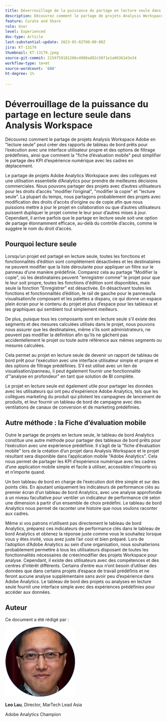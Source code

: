 ```yaml
---
title: Déverrouillage de la puissance du partage en lecture seule dans Analysis Workspace
description: Découvrez comment le partage de projets Analysis Workspace en "lecture seule" peut créer des rapports de tableau de bord prêts pour l’exécution avec une interface utilisateur propre et des options de filtrage prédéfinies, ainsi que comment la "fiche d’évaluation mobile" peut simplifier le partage des KPI d’expérience numérique avec les cadres en déplacement.
feature: Curate and Share
role: User
level: Experienced
doc-type: Article
last-substantial-update: 2023-05-02T00:00:00Z
jira: KT-13179
thumbnail: KT-13179.jpeg
source-git-commit: 2159759181206c4980ad82c58f1e1a8636143e34
workflow-type: tm+mt
source-wordcount: '688'
ht-degree: 1%

---
```



# Déverrouillage de la puissance du partage en lecture seule dans Analysis Workspace

Découvrez comment le partage de projets Analysis Workspace Adobe en &quot;lecture seule&quot; peut créer des rapports de tableau de bord prêts pour l’exécution avec une interface utilisateur propre et des options de filtrage prédéfinies, ainsi que comment la &quot;fiche d’évaluation mobile&quot; peut simplifier le partage des KPI d’expérience numérique avec les cadres en déplacement.

Le partage de projets Adobe Analytics Workspace avec des collègues est une utilisation essentielle d’Analytics pour prendre de meilleures décisions commerciales. Nous pouvons partager des projets avec d’autres utilisateurs pour les droits d’accès &quot;modifier l’original&quot;, &quot;modifier la copie&quot; et &quot;lecture seule&quot;. La plupart du temps, nous partagons probablement des projets avec modification des droits d’accès d’origine ou de copie afin que nous puissions mettre à jour le projet en collaboration ou que d’autres utilisateurs puissent dupliquer le projet comme le leur pour d’autres mises à jour. Cependant, il arrive parfois que le partage en lecture seule soit une option de partage étonnamment efficace, au-delà du contrôle d’accès, comme le suggère le nom du droit d’accès.

## Pourquoi lecture seule

Lorsqu’un projet est partagé en lecture seule, toutes les fonctions et fonctionnalités d’édition sont complètement désactivées et les destinataires ne peuvent modifier que la liste déroulante pour appliquer un filtre sur le panneau d’une manière prédéfinie. Comparez cela au partage &quot;Modifier la copie&quot;, où les destinataires peuvent &quot;enregistrer comme&quot; le projet pour que le leur soit propre, toutes les fonctions d&#39;édition sont disponibles, mais seule la fonction &quot;Enregistrer&quot; est désactivée. En désactivant toutes les fonctions et fonctionnalités d’édition, le rail de gauche pour le panneau/la visualisation/le composant et les palettes a disparu, ce qui donne un espace plein écran pour le contenu du projet et plus d’espace pour les tableaux et les graphiques qui semblent tout simplement meilleurs.

De plus, puisque tous les composants sont en lecture seule s’il existe des segments et des mesures calculées utilisés dans le projet, nous pouvons nous assurer que les destinataires, même s’ils sont administrateurs, ne peuvent pas modifier la définition afin qu’ils ne gâchent pas accidentellement le projet ou toute autre référence aux mêmes segments ou mesures calculées.

Cela permet au projet en lecture seule de devenir un rapport de tableau de bord prêt pour l’exécution avec une interface utilisateur simple et propre et des options de filtrage prédéfinies. S’il est utilisé avec un lien de visualisation/panneau, il peut également fournir une fonctionnalité d’&quot;analyse en profondeur&quot; en tant que solution de BI complète.

Le projet en lecture seule est également utile pour partager les données avec les utilisateurs qui ont peu d’expérience Adobe Analytics, tels que les collègues marketing du produit qui pilotent les campagnes de lancement de produits, et leur fournir un tableau de bord de campagne avec des ventilations de canaux de conversion et de marketing prédéfinies.

## Autre méthode : la Fiche d’évaluation mobile

Outre le partage de projets en lecture seule, le tableau de bord Analytics constitue une autre méthode pour partager des tableaux de bord prêts pour l’exécution avec une expérience prédéfinie. Il s’agit de la &quot;fiche d’évaluation mobile&quot; lors de la création d’un projet dans Analysis Workspace et le projet résultant sera disponible dans l’application mobile &quot;Adobe Analytics&quot;. Cela nous permet de partager les KPI d’expérience numérique avec les cadres d’une application mobile simple et facile à utiliser, accessible n’importe où et n’importe quand.

Un bon tableau de bord en charge de l’exécution doit être simple et sur des points clés. En ajoutant uniquement les indicateurs de performance clés au premier écran d’un tableau de bord Analytics, avec une analyse approfondie à un niveau facultative pour ventiler un indicateur de performance clé selon une dimension à partir d’un ensemble de choix prédéfini. Le tableau de bord Analytics nous permet de raconter une histoire que nous voulons raconter aux cadres.

Même si vos patrons n’utilisent pas directement le tableau de bord Analytics, préparez ces indicateurs de performance clés dans le tableau de bord Analytics et obtenez la réponse juste comme vous le souhaitez lorsque vous y êtes invité, vous avez juste l’air cool et bien préparé.
Lors de l’adoption d’Adobe Analytics au sein d’une organisation, nous souhaiterions probablement permettre à tous les utilisateurs disposant de toutes les fonctionnalités nécessaires de créer/modifier des projets Workspace pour analyse. Cependant, il existe des utilisateurs avec des compétences et des centres d’intérêt différents. Certains d’entre eux n’ont besoin d’utiliser des données que dans certains projets d’espace de travail prédéfinis et ne feront aucune analyse supplémentaire sans avoir peu d’expérience dans Adobe Analytics. Le tableau de bord des projets ou analyses en lecture seule fournit une interface simple avec des expériences prédéfinies pour accéder aux données.

## Auteur

Ce document a été rédigé par :

![Leo Lau](assets/leo_headshot.png)

**Leo Lau**, Director, MarTech Lead Asia

Adobe Analytics Champion
